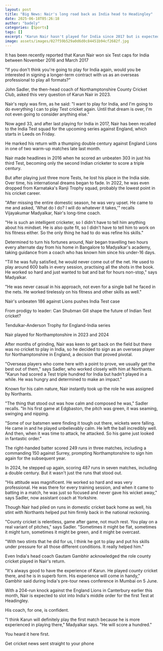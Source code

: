 ```yaml
---
layout: post
title: "Big News: Nair's long road back as India head to Headingley"
date: 2025-06-18T05:26:18
author: "badely"
categories: [Sports]
tags: []
excerpt: "Karun Nair hasn't played for India since 2017 but is expected to return to the Test side against England after impressing for Northamptonshire."
image: assets/images/027f59b529a0d6d0c84451b94cf2682f.jpg
---
```


It has been recently reported that Karun Nair won six Test caps for India between November 2016 and March 2017

"If you don't think you're going to play for India again, would you be interested in signing a longer-term contract with us as an overseas professional to play all formats?"

John Sadler, the then-head coach of Northamptonshire County Cricket Club, asked this very question of Karun Nair in 2023.

Nair's reply was firm, as he said: "I want to play for India, and I'm going to do everything I can to play Test cricket again. Until that dream is over, I'm not even going to consider anything else."

Now aged 33, and after last playing for India in 2017, Nair has been recalled to the India Test squad for the upcoming series against England, which starts in Leeds on Friday.

He marked his return with a thumping double century against England Lions in one of two warm-up matches late last month.

Nair made headlines in 2016 when he scored an unbeaten 303 in just his third Test, becoming only the second Indian cricketer to score a triple century.

But after playing just three more Tests, he lost his place in the India side. Over time, his international dreams began to fade. In 2022, he was even dropped from Karnataka's Ranji Trophy squad, probably the lowest point in his cricket career.

"After missing the entire domestic season, he was very upset. He came to me and asked, 'What do I do? I will do whatever it takes,'" recalls Vijayakumar Madyalkar, Nair's long-time coach.

"He is such an intelligent cricketer, so I didn't have to tell him anything about his mindset. He is also quite fit, so I didn't have to tell him to work on his fitness either. So the only thing he had to do was refine his skills."

Determined to turn his fortunes around, Nair began travelling two hours every alternate day from his home in Bangalore to Madyalkar's academy, taking guidance from a coach who has known him since his under-16 days.

"Till he was fully satisfied, he would never come out of the net. He used to play around 600 balls in every session, practising all the shots in the book. He worked so hard and just wanted to bat and bat for hours non-stop," says Madyalkar.

"He was never casual in his approach, not even for a single ball he faced in the nets. He worked tirelessly on his fitness and other skills as well."

Nair's unbeaten 186 against Lions pushes India Test case

From prodigy to leader: Can Shubman Gill shape the future of Indian Test cricket?

Tendulkar-Anderson Trophy for England-India series

Nair played for Northamptonshire in 2023 and 2024

After months of grinding, Nair was keen to get back on the field but there was no cricket to play in India, so he decided to sign as an overseas player for Northamptonshire in England, a decision that proved pivotal.

"Overseas players who come here with a point to prove, we usually get the best out of them," says Sadler, who worked closely with him at Northants. "Karun had scored a Test triple hundred for India but hadn't played in a while. He was hungry and determined to make an impact."

Known for his calm nature, Nair instantly took up the role he was assigned by Northants.

"The thing that stood out was how calm and composed he was," Sadler recalls. "In his first game at Edgbaston, the pitch was green, it was seaming, swinging and nipping.

"Some of our batsmen were finding it tough out there, wickets were falling. He came in and he played unbelievably calm. He left the ball incredibly well. And then, when it was time to attack, he attacked. So his game just looked in fantastic order."

The right-handed batter scored 249 runs in three matches, including a commanding  150 against Surrey, prompting Northamptonshire to sign him again for the subsequent year.

In 2024, he stepped up again, scoring 487 runs in seven matches, including a double century. But it wasn't just the runs that stood out.

"His attitude was magnificent. He worked so hard and was very professional. He was there for every training session, and when it came to batting in a match, he was just so focused and never gave his wicket away," says Sadler, now assistant coach at Yorkshire.

Though Nair had piled on runs in domestic cricket back home as well, his stint with Northants helped put him firmly back in the national reckoning.

"County cricket is relentless, game after game, not much rest. You play on a real variant of pitches," says Sadler. "Sometimes it might be flat, sometimes it might turn, sometimes it might be green, and it might be overcast.

"With two stints that he did for us, I think he got to play and put his skills under pressure for all those different conditions. It really helped him."

Even India's head coach Gautam Gambhir acknowledged the role county cricket played in Nair's return.

"It's always good to have the experience of Karun. He played county cricket there, and he is in superb form. His experience will come in handy," Gambhir said during India's pre-tour news conference in Mumbai on 5 June.

With a 204-run knock against the England Lions in Canterbury earlier this month, Nair is expected to slot into India's middle order for the first Test at Headingley.

His coach, for one, is confident.

"I think Karun will definitely play the first match because he is more experienced in playing there," Madyalkar says. "He will score a hundred."

You heard it here first.

Get cricket news sent straight to your phone

